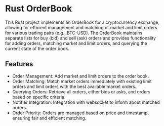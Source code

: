 # Rust OrderBook
This Rust project implements an OrderBook for a cryptocurrency exchange, allowing for efficient management and matching of market and limit orders for various trading pairs (e.g., BTC-USD). The OrderBook maintains separate lists for buy (bid) and sell (ask) orders and provides functionality for adding orders, matching market and limit orders, and querying the current state of the order book.

## Features
- Order Management: Add market and limit orders to the order book.
- Order Matching: Match market orders immediately with existing limit orders and limit orders with the best available market orders.
- Querying Orders: Retrieve all orders, either bids or asks, and orders based on specific criteria.
- Notifier Integration: Integration with websocket to inform about matched orders.
- Order Priority: Orders are managed based on price and timestamp, ensuring fair and efficient matching.